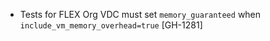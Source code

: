 * Tests for FLEX Org VDC must set `memory_guaranteed` when `include_vm_memory_overhead=true`
  [GH-1281]
